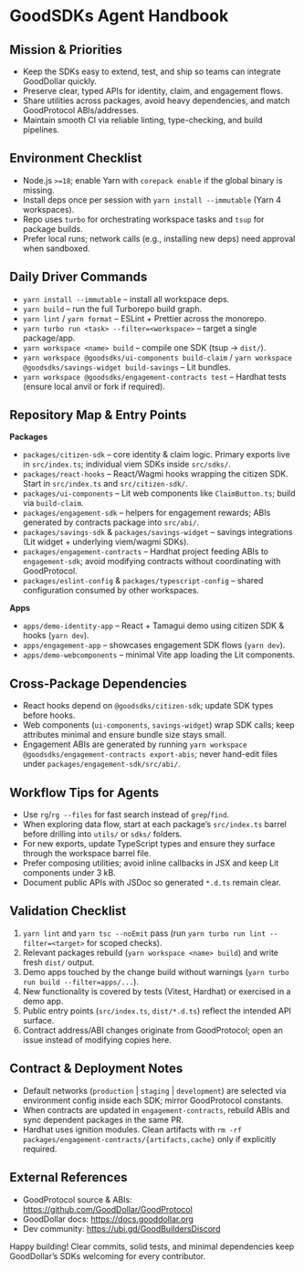 # GoodSDKs Agent Handbook

## Mission & Priorities
- Keep the SDKs easy to extend, test, and ship so teams can integrate GoodDollar quickly.
- Preserve clear, typed APIs for identity, claim, and engagement flows.
- Share utilities across packages, avoid heavy dependencies, and match GoodProtocol ABIs/addresses.
- Maintain smooth CI via reliable linting, type-checking, and build pipelines.

## Environment Checklist
- Node.js `>=18`; enable Yarn with `corepack enable` if the global binary is missing.
- Install deps once per session with `yarn install --immutable` (Yarn 4 workspaces).
- Repo uses `turbo` for orchestrating workspace tasks and `tsup` for package builds.
- Prefer local runs; network calls (e.g., installing new deps) need approval when sandboxed.

## Daily Driver Commands
- `yarn install --immutable` – install all workspace deps.
- `yarn build` – run the full Turborepo build graph.
- `yarn lint` / `yarn format` – ESLint + Prettier across the monorepo.
- `yarn turbo run <task> --filter=<workspace>` – target a single package/app.
- `yarn workspace <name> build` – compile one SDK (tsup -> `dist/`).
- `yarn workspace @goodsdks/ui-components build-claim` / `yarn workspace @goodsdks/savings-widget build-savings` – Lit bundles.
- `yarn workspace @goodsdks/engagement-contracts test` – Hardhat tests (ensure local anvil or fork if required).

## Repository Map & Entry Points
**Packages**
- `packages/citizen-sdk` – core identity & claim logic. Primary exports live in `src/index.ts`; individual viem SDKs inside `src/sdks/`.
- `packages/react-hooks` – React/Wagmi hooks wrapping the citizen SDK. Start in `src/index.ts` and `src/citizen-sdk/`.
- `packages/ui-components` – Lit web components like `ClaimButton.ts`; build via `build-claim`.
- `packages/engagement-sdk` – helpers for engagement rewards; ABIs generated by contracts package into `src/abi/`.
- `packages/savings-sdk` & `packages/savings-widget` – savings integrations (Lit widget + underlying viem/wagmi SDKs).
- `packages/engagement-contracts` – Hardhat project feeding ABIs to `engagement-sdk`; avoid modifying contracts without coordinating with GoodProtocol.
- `packages/eslint-config` & `packages/typescript-config` – shared configuration consumed by other workspaces.

**Apps**
- `apps/demo-identity-app` – React + Tamagui demo using citizen SDK & hooks (`yarn dev`).
- `apps/engagement-app` – showcases engagement SDK flows (`yarn dev`).
- `apps/demo-webcomponents` – minimal Vite app loading the Lit components.

## Cross-Package Dependencies
- React hooks depend on `@goodsdks/citizen-sdk`; update SDK types before hooks.
- Web components (`ui-components`, `savings-widget`) wrap SDK calls; keep attributes minimal and ensure bundle size stays small.
- Engagement ABIs are generated by running `yarn workspace @goodsdks/engagement-contracts export-abis`; never hand-edit files under `packages/engagement-sdk/src/abi/`.

## Workflow Tips for Agents
- Use `rg`/`rg --files` for fast search instead of `grep`/`find`.
- When exploring data flow, start at each package’s `src/index.ts` barrel before drilling into `utils/` or `sdks/` folders.
- For new exports, update TypeScript types and ensure they surface through the workspace barrel file.
- Prefer composing utilities; avoid inline callbacks in JSX and keep Lit components under 3 kB.
- Document public APIs with JSDoc so generated `*.d.ts` remain clear.

## Validation Checklist
1. `yarn lint` and `yarn tsc --noEmit` pass (run `yarn turbo run lint --filter=<target>` for scoped checks).
2. Relevant packages rebuild (`yarn workspace <name> build`) and write fresh `dist/` output.
3. Demo apps touched by the change build without warnings (`yarn turbo run build --filter=apps/...`).
4. New functionality is covered by tests (Vitest, Hardhat) or exercised in a demo app.
5. Public entry points (`src/index.ts`, `dist/*.d.ts`) reflect the intended API surface.
6. Contract address/ABI changes originate from GoodProtocol; open an issue instead of modifying copies here.

## Contract & Deployment Notes
- Default networks (`production` | `staging` | `development`) are selected via environment config inside each SDK; mirror GoodProtocol constants.
- When contracts are updated in `engagement-contracts`, rebuild ABIs and sync dependent packages in the same PR.
- Hardhat uses ignition modules. Clean artifacts with `rm -rf packages/engagement-contracts/{artifacts,cache}` only if explicitly required.

## External References
- GoodProtocol source & ABIs: https://github.com/GoodDollar/GoodProtocol
- GoodDollar docs: https://docs.gooddollar.org
- Dev community: https://ubi.gd/GoodBuildersDiscord

Happy building! Clear commits, solid tests, and minimal dependencies keep GoodDollar’s SDKs welcoming for every contributor.
